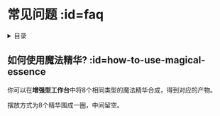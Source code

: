 # 常见问题 :id=faq

<details>
<summary>目录</summary>

- [如何使用魔法精华?](#how-to-use-magical-essence)
</details>

## 如何使用魔法精华? :id=how-to-use-magical-essence

你可以在**增强型工作台**中将8个相同类型的魔法精华合成，得到对应的产物。

摆放方式为8个精华围成一圈，中间留空。
